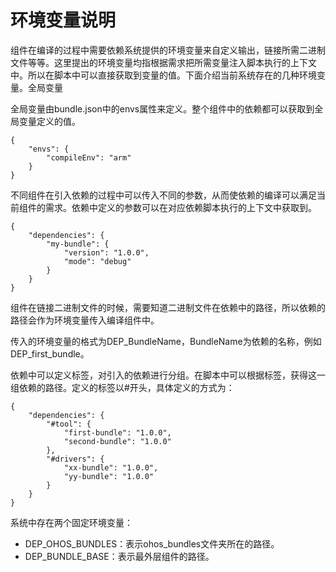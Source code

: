 # 环境变量说明<a name="ZH-CN_TOPIC_0000001054807267"></a>

组件在编译的过程中需要依赖系统提供的环境变量来自定义输出，链接所需二进制文件等等。这里提出的环境变量均指根据需求把所需变量注入脚本执行的上下文中。所以在脚本中可以直接获取到变量的值。下面介绍当前系统存在的几种环境变量。全局变量

全局变量由bundle.json中的envs属性来定义。整个组件中的依赖都可以获取到全局变量定义的值。

```
{
    "envs": {
        "compileEnv": "arm"
    }
}
```

不同组件在引入依赖的过程中可以传入不同的参数，从而使依赖的编译可以满足当前组件的需求。依赖中定义的参数可以在对应依赖脚本执行的上下文中获取到。

```
{
    "dependencies": {
        "my-bundle": {
            "version": "1.0.0",
            "mode": "debug"
        }
    }
}
```

组件在链接二进制文件的时候，需要知道二进制文件在依赖中的路径，所以依赖的路径会作为环境变量传入编译组件中。

传入的环境变量的格式为DEP\_BundleName，BundleName为依赖的名称，例如 DEP\_first\_bundle。

依赖中可以定义标签，对引入的依赖进行分组。在脚本中可以根据标签，获得这一组依赖的路径。定义的标签以\#开头，具体定义的方式为：

```
{
    "dependencies": {
        "#tool": {
            "first-bundle": "1.0.0",
            "second-bundle": "1.0.0"
        },
        "#drivers": {
            "xx-bundle": "1.0.0",
            "yy-bundle": "1.0.0"
        }
    }
}
```

系统中存在两个固定环境变量：

-   DEP\_OHOS\_BUNDLES：表示ohos\_bundles文件夹所在的路径。
-   DEP\_BUNDLE\_BASE：表示最外层组件的路径。

